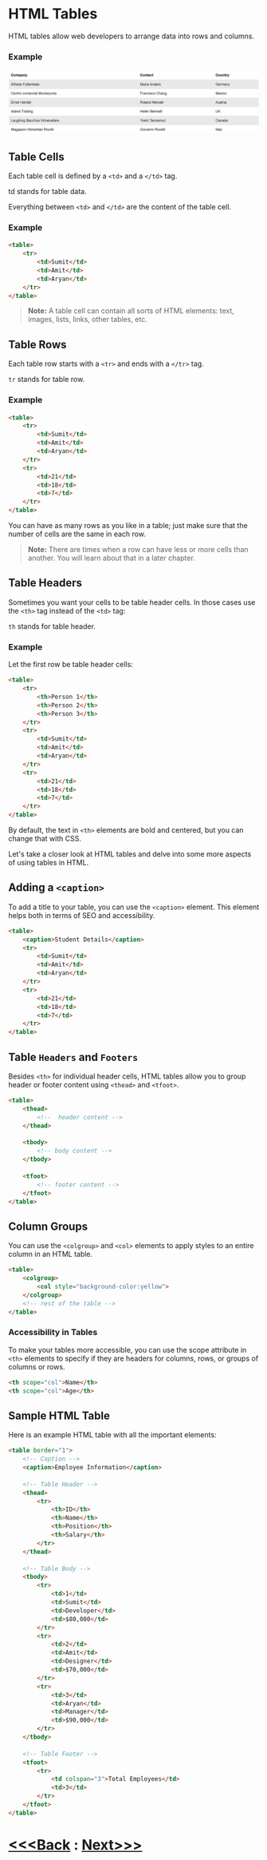 # HTML Tables
HTML tables allow web developers to arrange data into rows and columns.

### Example
![Alt text](images/image.png)

## Table Cells
Each table cell is defined by a `<td>` and a `</td>` tag.

td stands for table data.

Everything between `<td>` and `</td>` are the content of the table cell.

### Example
```html
<table>
    <tr>
        <td>Sumit</td>
        <td>Amit</td>
        <td>Aryan</td>
    </tr>
</table>
```
> **Note:** A table cell can contain all sorts of HTML elements: text, images, lists, links, other tables, etc.

## Table Rows
Each table row starts with a `<tr>` and ends with a `</tr>` tag.

`tr` stands for table row.

### Example
```html
<table>
    <tr>
        <td>Sumit</td>
        <td>Amit</td>
        <td>Aryan</td>
    </tr>
    <tr>
        <td>21</td>
        <td>18</td>
        <td>7</td>
    </tr>
</table>
```
You can have as many rows as you like in a table; just make sure that the number of cells are the same in each row.

> **Note:** There are times when a row can have less or more cells than another. You will learn about that in a later chapter.

## Table Headers
Sometimes you want your cells to be table header cells. In those cases use the `<th>` tag instead of the `<td>` tag:

`th` stands for table header.

### Example
Let the first row be table header cells:

```html
<table>
    <tr>
        <th>Person 1</th>
        <th>Person 2</th>
        <th>Person 3</th>
    </tr>
    <tr>
        <td>Sumit</td>
        <td>Amit</td>
        <td>Aryan</td>
    </tr>
    <tr>
        <td>21</td>
        <td>18</td>
        <td>7</td>
    </tr>
</table>
```

By default, the text in `<th>` elements are bold and centered, but you can change that with CSS.

Let's take a closer look at HTML tables and delve into some more aspects of using tables in HTML.

## Adding a `<caption>`
To add a title to your table, you can use the `<caption>` element. This element helps both in terms of SEO and accessibility.

```html
<table>
    <caption>Student Details</caption>
    <tr>
        <td>Sumit</td>
        <td>Amit</td>
        <td>Aryan</td>
    </tr>
    <tr>
        <td>21</td>
        <td>18</td>
        <td>7</td>
    </tr>
</table>
```

## Table `Headers` and `Footers`
Besides `<th>` for individual header cells, HTML tables allow you to group header or footer content using `<thead>` and `<tfoot>`.

```html
<table>
    <thead>
        <!--  header content -->
    </thead>

    <tbody>
        <!-- body content -->
    </tbody>
    
    <tfoot>
        <!-- footer content -->
    </tfoot>
</table>
```

## Column Groups
You can use the `<colgroup>` and `<col>` elements to apply styles to an entire column in an HTML table.

```html
<table>
    <colgroup>
        <col style="background-color:yellow">
    </colgroup>
    <!-- rest of the table -->
</table>
```

### Accessibility in Tables
To make your tables more accessible, you can use the scope attribute in `<th>` elements to specify if they are headers for columns, rows, or groups of columns or rows.

```html
<th scope="col">Name</th>
<th scope="col">Age</th>
```

## Sample HTML Table
Here is an example HTML table with all the important elements:
```html
<table border="1">
    <!-- Caption -->
    <caption>Employee Information</caption>

    <!-- Table Header -->
    <thead>
        <tr>
            <th>ID</th>
            <th>Name</th>
            <th>Position</th>
            <th>Salary</th>
        </tr>
    </thead>

    <!-- Table Body -->
    <tbody>
        <tr>
            <td>1</td>
            <td>Sumit</td>
            <td>Developer</td>
            <td>$80,000</td>
        </tr>
        <tr>
            <td>2</td>
            <td>Amit</td>
            <td>Designer</td>
            <td>$70,000</td>
        </tr>
        <tr>
            <td>3</td>
            <td>Aryan</td>
            <td>Manager</td>
            <td>$90,000</td>
        </tr>
    </tbody>

    <!-- Table Footer -->
    <tfoot>
        <tr>
            <td colspan="3">Total Employees</td>
            <td>3</td>
        </tr>
    </tfoot>
</table>
```

# [<<<Back](../13_Favicon/favicon.md) : [Next>>>](02_Table_Borders.md)